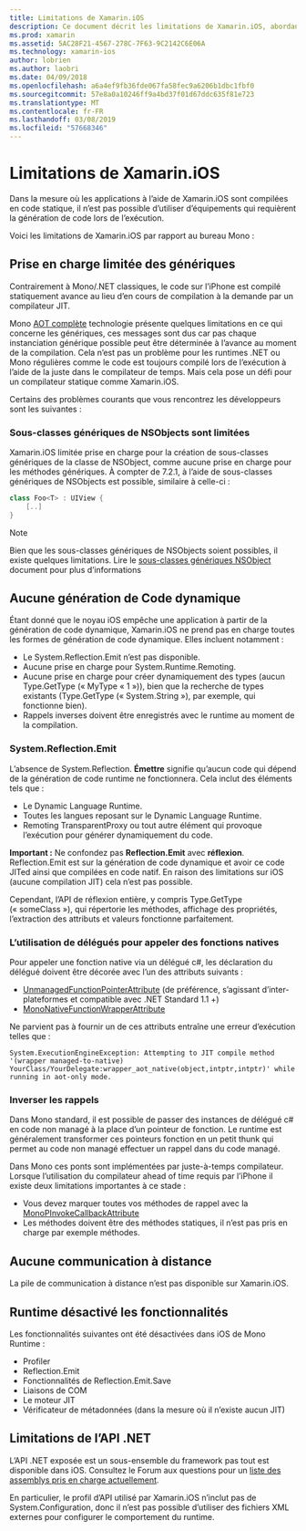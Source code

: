 ```yaml
---
title: Limitations de Xamarin.iOS
description: Ce document décrit les limitations de Xamarin.iOS, abordant les génériques, les sous-classes génériques de NSObjects, P/Invoke dans des objets génériques et bien plus encore.
ms.prod: xamarin
ms.assetid: 5AC28F21-4567-278C-7F63-9C2142C6E06A
ms.technology: xamarin-ios
author: lobrien
ms.author: laobri
ms.date: 04/09/2018
ms.openlocfilehash: a6a4ef9fb36fde067fa58fec9a6206b1dbc1fbf0
ms.sourcegitcommit: 57e8a0a10246ff9a4bd37f01d67ddc635f81e723
ms.translationtype: MT
ms.contentlocale: fr-FR
ms.lasthandoff: 03/08/2019
ms.locfileid: "57668346"
---
```

# <a name="limitations-of-xamarinios"></a>Limitations de Xamarin.iOS

Dans la mesure où les applications à l’aide de Xamarin.iOS sont compilées en code statique, il n’est pas possible d’utiliser d’équipements qui requièrent la génération de code lors de l’exécution.

Voici les limitations de Xamarin.iOS par rapport au bureau Mono :

 <a name="Limited_Generics_Support" />


## <a name="limited-generics-support"></a>Prise en charge limitée des génériques

Contrairement à Mono/.NET classiques, le code sur l’iPhone est compilé statiquement avance au lieu d’en cours de compilation à la demande par un compilateur JIT.

Mono [AOT complète](https://www.mono-project.com/docs/advanced/aot/#full-aot) technologie présente quelques limitations en ce qui concerne les génériques, ces messages sont dus car pas chaque instanciation générique possible peut être déterminée à l’avance au moment de la compilation. Cela n’est pas un problème pour les runtimes .NET ou Mono régulières comme le code est toujours compilé lors de l’exécution à l’aide de la juste dans le compilateur de temps. Mais cela pose un défi pour un compilateur statique comme Xamarin.iOS.

Certains des problèmes courants que vous rencontrez les développeurs sont les suivantes :

 <a name="Generic_Subclasses_of_NSObjects_are_limited" />


### <a name="generic-subclasses-of-nsobjects-are-limited"></a>Sous-classes génériques de NSObjects sont limitées

Xamarin.iOS limitée prise en charge pour la création de sous-classes génériques de la classe de NSObject, comme aucune prise en charge pour les méthodes génériques. À compter de 7.2.1, à l’aide de sous-classes génériques de NSObjects est possible, similaire à celle-ci :

```csharp
class Foo<T> : UIView {
    [..]
}
```

> [!NOTE]
> Bien que les sous-classes génériques de NSObjects soient possibles, il existe quelques limitations. Lire le [sous-classes génériques NSObject](~/ios/internals/api-design/nsobject-generics.md) document pour plus d’informations


 <a name="No_Dynamic_Code_Generation" />


## <a name="no-dynamic-code-generation"></a>Aucune génération de Code dynamique

Étant donné que le noyau iOS empêche une application à partir de la génération de code dynamique, Xamarin.iOS ne prend pas en charge toutes les formes de génération de code dynamique. Elles incluent notamment :

-  Le System.Reflection.Emit n’est pas disponible.
-  Aucune prise en charge pour System.Runtime.Remoting.
-  Aucune prise en charge pour créer dynamiquement des types (aucun Type.GetType (« MyType « 1 »)), bien que la recherche de types existants (Type.GetType (« System.String »), par exemple, qui fonctionne bien). 
-  Rappels inverses doivent être enregistrés avec le runtime au moment de la compilation.


 
 <a name="System.Reflection.Emit" />


### <a name="systemreflectionemit"></a>System.Reflection.Emit

L’absence de System.Reflection. **Émettre** signifie qu’aucun code qui dépend de la génération de code runtime ne fonctionnera. Cela inclut des éléments tels que :

-  Le Dynamic Language Runtime.
-  Toutes les langues reposant sur le Dynamic Language Runtime.
-  Remoting TransparentProxy ou tout autre élément qui provoque l’exécution pour générer dynamiquement du code. 


 **Important :** Ne confondez pas **Reflection.Emit** avec **réflexion**. Reflection.Emit est sur la génération de code dynamique et avoir ce code JITed ainsi que compilées en code natif. En raison des limitations sur iOS (aucune compilation JIT) cela n’est pas possible.

Cependant, l’API de réflexion entière, y compris Type.GetType (« someClass »), qui répertorie les méthodes, affichage des propriétés, l’extraction des attributs et valeurs fonctionne parfaitement.

### <a name="using-delegates-to-call-native-functions"></a>L’utilisation de délégués pour appeler des fonctions natives

Pour appeler une fonction native via un délégué c#, les déclaration du délégué doivent être décorée avec l’un des attributs suivants :

- [UnmanagedFunctionPointerAttribute](xref:System.Runtime.InteropServices.UnmanagedFunctionPointerAttribute) (de préférence, s’agissant d’inter-plateformes et compatible avec .NET Standard 1.1 +)
- [MonoNativeFunctionWrapperAttribute](https://developer.xamarin.com/api/type/ObjCRuntime.MonoNativeFunctionWrapperAttribute)

Ne parvient pas à fournir un de ces attributs entraîne une erreur d’exécution telles que :

```
System.ExecutionEngineException: Attempting to JIT compile method '(wrapper managed-to-native) YourClass/YourDelegate:wrapper_aot_native(object,intptr,intptr)' while running in aot-only mode.
```
 
 <a name="Reverse_Callbacks" />


### <a name="reverse-callbacks"></a>Inverser les rappels

Dans Mono standard, il est possible de passer des instances de délégué c# en code non managé à la place d’un pointeur de fonction. Le runtime est généralement transformer ces pointeurs fonction en un petit thunk qui permet au code non managé effectuer un rappel dans du code managé.

Dans Mono ces ponts sont implémentées par juste-à-temps compilateur. Lorsque l’utilisation du compilateur ahead of time requis par l’iPhone il existe deux limitations importantes à ce stade :

-  Vous devez marquer toutes vos méthodes de rappel avec la [MonoPInvokeCallbackAttribute](https://developer.xamarin.com/api/type/ObjCRuntime.MonoPInvokeCallbackAttribute) 
-  Les méthodes doivent être des méthodes statiques, il n’est pas pris en charge par exemple méthodes. 
 
<a name="No_Remoting" />

## <a name="no-remoting"></a>Aucune communication à distance

La pile de communication à distance n’est pas disponible sur Xamarin.iOS.


 <a name="Runtime_Disabled_Features" />


## <a name="runtime-disabled-features"></a>Runtime désactivé les fonctionnalités

Les fonctionnalités suivantes ont été désactivées dans iOS de Mono Runtime :

-  Profiler
-  Reflection.Emit
-  Fonctionnalités de Reflection.Emit.Save
-  Liaisons de COM
-  Le moteur JIT
-  Vérificateur de métadonnées (dans la mesure où il n’existe aucun JIT)


 <a name=".NET_API_Limitations" />


## <a name="net-api-limitations"></a>Limitations de l’API .NET

L’API .NET exposée est un sous-ensemble du framework pas tout est disponible dans iOS. Consultez le Forum aux questions pour un [liste des assemblys pris en charge actuellement](~/cross-platform/internals/available-assemblies.md).



En particulier, le profil d’API utilisé par Xamarin.iOS n’inclut pas de System.Configuration, donc il n’est pas possible d’utiliser des fichiers XML externes pour configurer le comportement du runtime.
